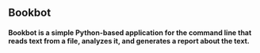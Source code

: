 ## Bookbot

#### Bookbot is a simple Python-based application for the command line that reads text from a file, analyzes it, and generates a report about the text.